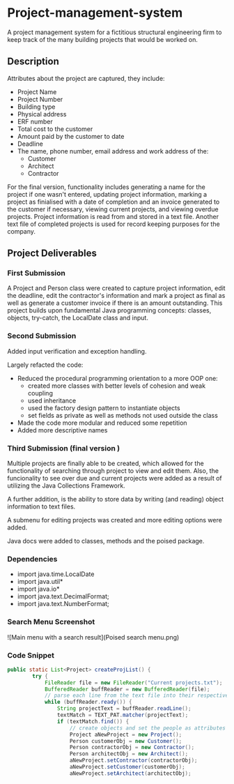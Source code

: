 # Project-management-system

A project management system for a fictitious structural engineering firm to keep track of the many building projects that would be worked on. 

## Description

Attributes about the project are captured, they include:
- Project Name
- Project Number
- Building type
- Physical address
- ERF number
- Total cost to the customer
- Amount paid by the customer to date
- Deadline
- The name, phone number, email address and work address of the:
	* Customer
	* Architect
	* Contractor
		
For the final version, functionality includes generating a name for the project if one wasn't entered, updating project information, marking a project as finialised with a date of completion and an invoice generated to the customer if necessary, viewing current projects, and viewing overdue projects. Project information is read from and stored in a text file. Another text file of completed projects is used for record keeping purposes for the company.

## Project Deliverables
### First Submission

A Project and Person class were created to capture project information, edit the deadline, edit the contractor's information and mark a project as final as well as generate a customer invoice if there is an amount outstanding. 
This project builds upon fundamental Java programming concepts: classes, objects, try-catch, the LocalDate class and input. 

### Second Submission

Added input verification and exception handling.

Largely refacted the code:
- Reduced the procedural programming orientation to a more OOP one:
	* created more classes with better levels of cohesion and weak coupling 
	* used inheritance  
	* used the factory design pattern to instantiate objects
	* set fields as private as well as methods not used outside the class
- Made the code more modular and reduced some repetition
- Added more descriptive names


### Third Submission (final version )
Multiple projects are finally able to be created, which allowed for the functionality of searching through project to view and edit them. Also, the funcionality to see over due and current projects were added as a result of utilizing the Java Collections Framework.

A further addition, is the ability to store data by writing (and reading) object information to text files.

A submenu for editing projects was created and more editing options were added. 

Java docs were added to classes, methods and the poised package.


### Dependencies

* import java.time.LocalDate
* import java.util*
* import java.io*
* import java.text.DecimalFormat;
* import java.text.NumberFormat;


### Search Menu Screenshot
![Main menu with a search result](Poised search menu.png)

### Code Snippet

``` java
public static List<Project> createProjList() {
		try {
			FileReader file = new FileReader("Current projects.txt");
			BufferedReader buffReader = new BufferedReader(file);
			// parse each line from the text file into their respective attributes
			while (buffReader.ready()) {
				String projectText = buffReader.readLine();
				textMatch = TEXT_PAT.matcher(projectText);
				if (textMatch.find()) {
					// create objects and set the people as attributes to the project
					Project aNewProject = new Project();
					Person customerObj = new Customer();
					Person contractorObj = new Contractor();
					Person architectObj = new Architect();
					aNewProject.setContractor(contractorObj);
					aNewProject.setCustomer(customerObj);
					aNewProject.setArchitect(architectObj);
```

